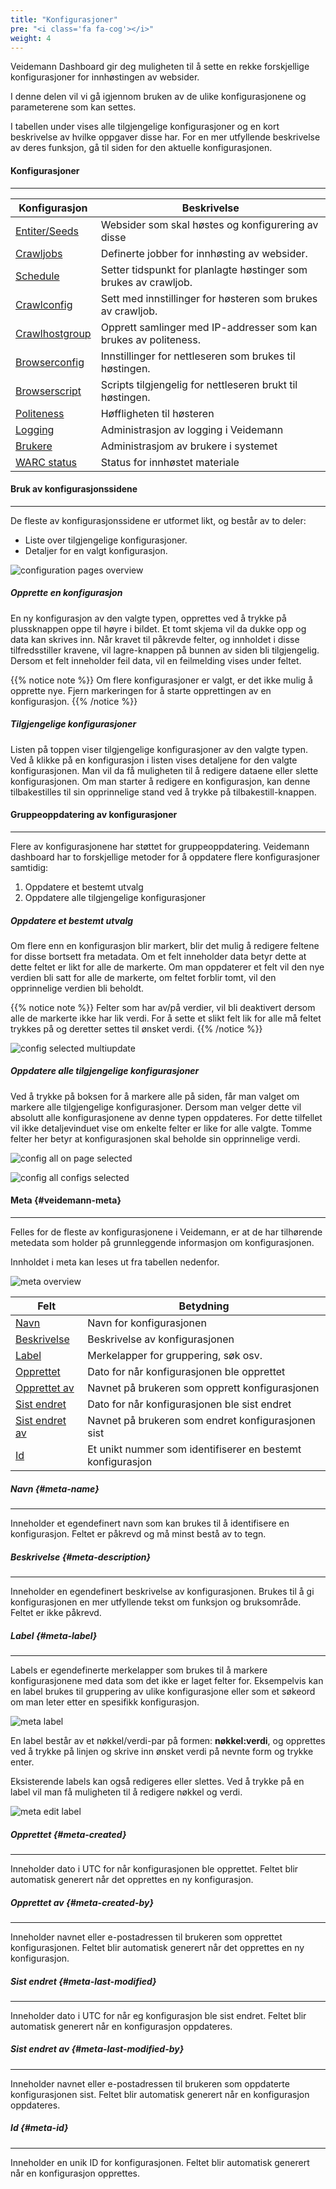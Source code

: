 ```yaml
---
title: "Konfigurasjoner"
pre: "<i class='fa fa-cog'></i>"
weight: 4
---
```


Veidemann Dashboard gir deg muligheten til å sette en rekke forskjellige konfigurasjoner for innhøstingen av websider.

I denne delen vil vi gå igjennom bruken av de ulike konfigurasjonene og parameterene som kan settes.  

I tabellen under vises alle tilgjengelige konfigurasjoner og en kort beskrivelse av hvilke oppgaver disse har.
For en mer utfyllende beskrivelse av deres funksjon, gå til siden for den aktuelle konfigurasjonen. 

#### Konfigurasjoner
--------------------  

Konfigurasjon                          | Beskrivelse
---------------------------------------|--------------------------------------------------------------------------------
[Entiter/Seeds](entities-and-seeds)    | Websider som skal høstes og konfigurering av disse 
[Crawljobs](crawljob)                  | Definerte jobber for innhøsting av websider.
[Schedule](schedule)                   | Setter tidspunkt for planlagte høstinger som brukes av crawljob.
[Crawlconfig](crawlconfig)             | Sett med innstillinger for høsteren som brukes av crawljob.
[Crawlhostgroup](crawlhostgroupconfig) | Opprett samlinger med IP-addresser som kan brukes av politeness. 
[Browserconfig](browserconfig)         | Innstillinger for nettleseren som brukes til høstingen. 
[Browserscript](browserscript)         | Scripts tilgjengelig for nettleseren brukt til høstingen.
[Politeness](politenessconfig)         | Høffligheten til høsteren
[Logging](logging)                     | Administrasjon av logging i Veidemann
[Brukere](users)                       | Administrasjom av brukere i systemet
[WARC status](warcstatus)              | Status for innhøstet materiale


#### Bruk av konfigurasjonssidene
----------------------------------
De fleste av konfigurasjonssidene er utformet likt, og består av to deler:  
- Liste over tilgjengelige konfigurasjoner.  
- Detaljer for en valgt konfigurasjon.

![configuration pages overview](/veidemann/docs/img/config/veidemann_dashboard_configuration_pages_overview.png)  

##### Opprette en konfigurasjon

En ny konfigurasjon av den valgte typen, opprettes ved å trykke på plussknappen oppe til høyre i bildet.
Et tomt skjema vil da dukke opp og data kan skrives inn.  Når kravet til påkrevde felter, og innholdet i disse
tilfredsstiller kravene, vil lagre-knappen på bunnen av siden bli tilgjengelig. Dersom et felt inneholder feil data,
vil en feilmelding vises under feltet.

{{% notice note %}}
Om flere konfigurasjoner er valgt, er det ikke mulig å opprette nye. Fjern markeringen for å starte opprettingen av en
konfigurasjon.
{{% /notice %}}


##### Tilgjengelige konfigurasjoner

Listen på toppen viser tilgjengelige konfigurasjoner av den valgte typen. Ved å klikke på en konfigurasjon i listen
vises detaljene for den valgte konfigurasjonen. Man vil da få muligheten til å redigere dataene eller slette
konfigurasjonen. Om man starter å redigere en konfigurasjon, kan denne tilbakestilles til sin opprinnelige stand ved å
trykke på tilbakestill-knappen.  


#### Gruppeoppdatering av konfigurasjoner
------------------------------------------
Flere av konfigurasjonene har støttet for gruppeoppdatering.
Veidemann dashboard har to forskjellige metoder for å oppdatere flere konfigurasjoner samtidig:    

1. Oppdatere et bestemt utvalg  
2. Oppdatere alle tilgjengelige konfigurasjoner

##### Oppdatere et bestemt utvalg
Om flere enn en konfigurasjon blir markert, blir det mulig 
å redigere feltene for disse bortsett fra metadata. Om et felt inneholder data betyr dette at dette feltet er likt for
alle de markerte. Om man oppdaterer et felt vil den nye verdien bli satt for alle de markerte, om feltet forblir tomt,
vil den opprinnelige verdien bli beholdt.  

{{% notice note %}}
Felter som har av/på verdier, vil bli deaktivert dersom alle de markerte ikke har lik verdi. For å sette et slikt felt
lik for alle må feltet trykkes på og deretter settes til ønsket verdi.
{{% /notice %}}

![config selected multiupdate](/veidemann/docs/img/config/veidemann_dashboard_configuration_selected_multiupdate.png)


##### Oppdatere alle tilgjengelige konfigurasjoner

Ved å trykke på boksen for å markere alle på siden, får man valget om markere alle tilgjengelige konfigurasjoner.
Dersom man velger dette vil absolutt alle konfigurasjonene av denne typen oppdateres. For dette tilfellet vil ikke
detaljevinduet vise om enkelte felter er like for alle valgte. Tomme felter her betyr at konfigurasjonen skal beholde 
sin opprinnelige verdi.

![config all on page selected](/veidemann/docs/img/config/veidemann_dashboard_all_configs_on_page_selected.png)

![config all configs selected](/veidemann/docs/img/config/veidemann_dashboard_all_configs_selected.png)


#### Meta {#veidemann-meta}
----------

Felles for de fleste av konfigurasjonene i Veidemann, er at de har tilhørende metedata som holder på grunnleggende
informasjon om konfigurasjonen.  

Innholdet i meta kan leses ut fra tabellen nedenfor.


![meta overview](/veidemann/docs/img/config/veidemann_dashboard_meta_overview.png)  


Felt                                      | Betydning
------------------------------------------|-----------------------------------------------------------------------------
[Navn](#meta-name)                        | Navn for konfigurasjonen
[Beskrivelse](#meta-description)          | Beskrivelse av konfigurasjonen
[Label](#meta-label)                      | Merkelapper for gruppering, søk osv.
[Opprettet](#meta-created)                | Dato for når konfigurasjonen ble opprettet
[Opprettet av](#meta-created-by)          | Navnet på brukeren som opprett konfigurasjonen
[Sist endret](#meta-last-modified)        | Dato for når konfigurasjonen ble sist endret
[Sist endret av](#meta-last-modiefied-by) | Navnet på brukeren som endret konfigurasjonen sist
[Id](#meta-id)                            | Et unikt nummer som identifiserer en bestemt konfigurasjon


##### Navn {#meta-name}
----------------------

Inneholder et egendefinert navn som kan brukes til å identifisere en konfigurasjon. Feltet er påkrevd 
og må minst bestå av to tegn. 

##### Beskrivelse {#meta-description}
------------------------------------

Inneholder en egendefinert beskrivelse av konfigurasjonen. Brukes til å gi konfigurasjonen en mer utfyllende tekst om
funksjon og bruksområde. Feltet er ikke påkrevd. 

##### Label {#meta-label}
------------------------

Labels er egendefinerte merkelapper som brukes til å markere konfigurasjonene med data som det ikke er laget felter for.
Eksempelvis kan en label brukes til gruppering av ulike konfigurasjone eller som et søkeord om man leter etter en
spesifikk konfigurasjon. 

![meta label](/veidemann/docs/img/config/veidemann_dashboard_meta_label.png)

En label består av et nøkkel/verdi-par på formen: **nøkkel:verdi**, og opprettes ved å trykke på linjen og skrive inn 
ønsket verdi på nevnte form og trykke enter.  

Eksisterende labels kan også redigeres eller slettes. Ved å trykke på en label vil man få muligheten til å redigere
nøkkel og verdi.

![meta edit label](/veidemann/docs/img/config/veidemann_dashboard_meta_edit_label.png)

##### Opprettet {#meta-created}
------------------------------
Inneholder dato i UTC for når konfigurasjonen ble opprettet. Feltet blir automatisk generert når det opprettes en ny
konfigurasjon.  

  
##### Opprettet av {#meta-created-by}
------------------------------------
Inneholder navnet eller e-postadressen til brukeren som opprettet konfigurasjonen. Feltet blir automatisk generert når
det opprettes en ny konfigurasjon.
   
    
##### Sist endret {#meta-last-modified}
--------------------------------------
Inneholder dato i UTC for når eg konfigurasjon ble sist endret. Feltet blir automatisk generert når en konfigurasjon
oppdateres.
  
      
##### Sist endret av {#meta-last-modified-by}
--------------------------------------------
Inneholder navnet eller e-postadressen til brukeren som oppdaterte konfigurasjonen sist. Feltet blir automatisk generert
når en konfigurasjon oppdateres.
  
    
##### Id {#meta-id}
-------------------
Inneholder en unik ID for konfigurasjonen. Feltet blir automatisk generert når en konfigurasjon opprettes.
